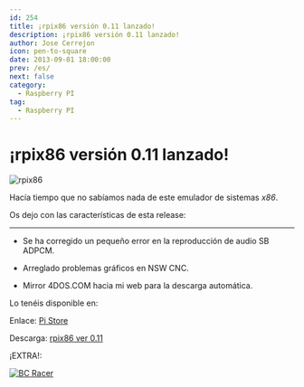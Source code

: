 ```yaml
---
id: 254
title: ¡rpix86 versión 0.11 lanzado!
description: ¡rpix86 versión 0.11 lanzado!
author: Jose Cerrejon
icon: pen-to-square
date: 2013-09-01 18:00:00
prev: /es/
next: false
category:
  - Raspberry PI
tag:
  - Raspberry PI
---
```


# ¡rpix86 versión 0.11 lanzado!

![rpix86](/images/rpix86_logo.jpg)

Hacía tiempo que no sabíamos nada de este emulador de sistemas *x86*.

Os dejo con las características de esta release:

- - -
* Se ha corregido un pequeño error en la reproducción de audio SB ADPCM.

* Arreglado problemas gráficos en NSW CNC.

* Mirror 4DOS.COM hacia mi web para la descarga automática.

Lo tenéis disponible en:

Enlace: [Pi Store](http://rpix86.patrickaalto.com/rdown.html)

Descarga: [rpix86 ver 0.11](http://rpix86.patrickaalto.com/rpix86.zip)

¡EXTRA!:

<a href="http://www.myabandonware.com/download/bc-racers-28v/">![BC Racer](/images/2013/09/nbc.jpg "¡Descarga y juega BC Racer!")</a>